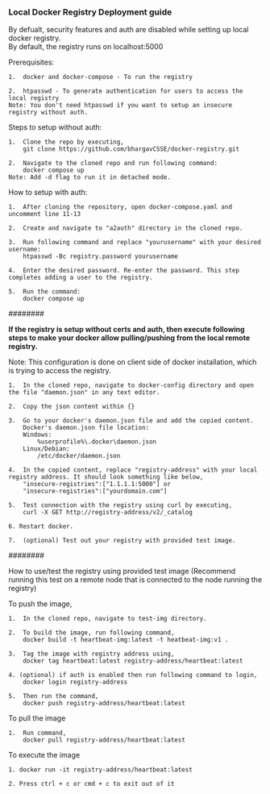 ### Local Docker Registry Deployment guide

By defualt, security features and auth are disabled while setting up local docker registry. <br>
By default, the registry runs on localhost:5000

Prerequisites: <br>

    1.  docker and docker-compose - To run the registry
    
    2.  htpasswd - To generate authentication for users to access the local registry
    Note: You don't need htpasswd if you want to setup an insecure registry without auth.

Steps to setup without auth: <br>

    1.  Clone the repo by executing,
        git clone https://github.com/bhargavCSSE/docker-registry.git
    
    2.  Navigate to the cloned repo and run following command:
        docker compose up
    Note: Add -d flag to run it in detached mode.
    
How to setup with auth: <br>
    
    1.  After cloning the repository, open docker-compose.yaml and uncomment line 11-13

    2.  Create and navigate to "a2auth" directory in the cloned repo.
    
    3.  Run following command and replace "yourusername" with your desired username:
        htpasswd -Bc registry.password yourusername
    
    4.  Enter the desired password. Re-enter the password. This step completes adding a user to the registry.
    
    5.  Run the command: 
        docker compose up

######## <br>

**If the registry is setup without certs and auth, then execute following steps to make your docker allow pulling/pushing from the local remote registry.**

Note: This configuration is done on client side of docker installation, which is trying to access the registry.

    1.  In the cloned repo, navigate to docker-config directory and open the file "daemon.json" in any text editor.

    2.  Copy the json content within {}

    3.  Go to your docker's daemon.json file and add the copied content.
        Docker's daemon.json file location:
        Windows: 
            %userprofile%\.docker\daemon.json
        Linux/Debian: 
            /etc/docker/daemon.json

    4.  In the copied content, replace "registry-address" with your local registry address. It should look something like below,
        "insecure-registries":["1.1.1.1:5000"] or
        "insecure-registries":["yourdomain.com"]
    
    5.  Test connection with the registry using curl by executing,
        curl -X GET http://registry-address/v2/_catalog

    6. Restart docker.
    
    7.  (optional) Test out your registry with provided test image.

######## <br>

How to use/test the registry using provided test image
(Recommend running this test on a remote node that is connected to the node running the registry)

To push the image,

    1.  In the cloned repo, navigate to test-img directory.

    2.  To build the image, run following command,
        docker build -t heartbeat-img:latest -t heatbeat-img:v1 .

    3.  Tag the image with registry address using,
        docker tag heartbeat:latest registry-address/heartbeat:latest
    
    4. (optional) if auth is enabled then run following command to login,
        docker login registry-address

    5.  Then run the command,
        docker push registry-address/heartbeat:latest

To pull the image

    1.  Run command,
        docker pull registry-address/heartbeat:latest

To execute the image

    1. docker run -it registry-address/heartbeat:latest

    2. Press ctrl + c or cmd + c to exit out of it
